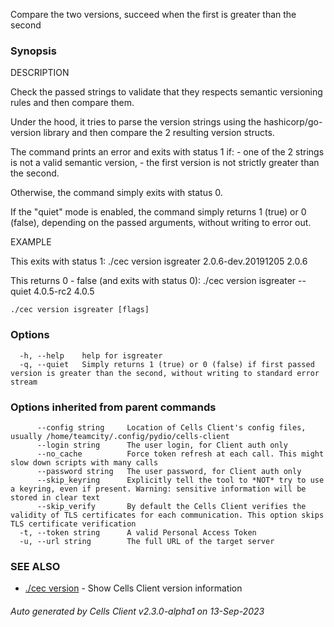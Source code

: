 Compare the two versions, succeed when the first is greater than the second

### Synopsis


DESCRIPTION

  Check the passed strings to validate that they respects semantic versioning rules
  and then compare them.
  
  Under the hood, it tries to parse the version strings using the hashicorp/go-version library
  and then compare the 2 resulting version structs.
  
  The command prints an error and exits with status 1 if:
    - one of the 2 strings is not a valid semantic version,
    - the first version is not strictly greater than the second.

  Otherwise, the command simply exits with status 0.	

  If the "quiet" mode is enabled, the command simply returns 1 (true) or 0 (false), depending
  on the passed arguments, without writing to error out.

EXAMPLE

  This exits with status 1:
   ./cec version isgreater 2.0.6-dev.20191205 2.0.6

  This returns 0 - false (and exits with status 0):
   ./cec version isgreater --quiet 4.0.5-rc2 4.0.5



```
./cec version isgreater [flags]
```

### Options

```
  -h, --help    help for isgreater
  -q, --quiet   Simply returns 1 (true) or 0 (false) if first passed version is greater than the second, without writing to standard error stream
```

### Options inherited from parent commands

```
      --config string     Location of Cells Client's config files, usually /home/teamcity/.config/pydio/cells-client
      --login string      The user login, for Client auth only
      --no_cache          Force token refresh at each call. This might slow down scripts with many calls
      --password string   The user password, for Client auth only
      --skip_keyring      Explicitly tell the tool to *NOT* try to use a keyring, even if present. Warning: sensitive information will be stored in clear text
      --skip_verify       By default the Cells Client verifies the validity of TLS certificates for each communication. This option skips TLS certificate verification
  -t, --token string      A valid Personal Access Token
  -u, --url string        The full URL of the target server
```

### SEE ALSO

* [./cec version](./cec-version)	 - Show Cells Client version information

###### Auto generated by Cells Client v2.3.0-alpha1 on 13-Sep-2023
